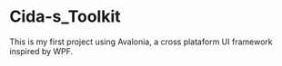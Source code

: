 # Cida-s_Toolkit
This is my first project using Avalonia, a cross plataform UI framework inspired by WPF.
